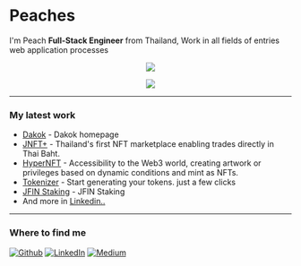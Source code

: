<h1>Peaches</h1>
<p>I'm Peach <b>Full-Stack Engineer</b> from Thailand, Work in all fields of entries web application processes</p>

<p align=center>
<img src="https://github.com/user-attachments/assets/1fc5219d-2050-46f2-96d8-73964ed07846"/>
</p>

<p align="center" >
   <img src="https://skillicons.dev/icons?i=typescript,nodejs,react,nextjs,vue,nuxtjs,nestjs,redux,sass,tailwind,prisma,graphql,postgresql,sequelize,firebase,docker,nginx,githubactions,cloudflare,aws,gcp,vite,sentry,ipfs,ps,pr&perline=20" />
</p>

<hr/>
<h3>My latest work</h3>

- [Dakok](https://dakok.net/) - Dakok homepage
- [JNFT+](http://jnftplus.com/) - Thailand's first NFT marketplace enabling trades directly in Thai Baht.
- [HyperNFT](https://ui.hypernft.app/) - Accessibility to the Web3 world, creating artwork or privileges based on dynamic conditions and mint as NFTs.
- [Tokenizer](https://tokenizer.jfinchain.com/erc20) - Start generating your tokens. just a few clicks
- [JFIN Staking](https://staking.jfinchain.com/) - JFIN Staking
- And more in [Linkedin..](https://www.linkedin.com/in/vasin-sermsampan/)

<hr/>
<h3>Where to find me</h3>
<p>
<a href="https://github.com/vasin-peach" target="_blank"><img alt="Github" src="https://img.shields.io/badge/GitHub-%2312100E.svg?&style=for-the-badge&logo=Github&logoColor=white" /></a>
<a href="https://www.linkedin.com/in/vasin-sermsampan/" target="_blank"><img alt="LinkedIn" src="https://img.shields.io/badge/linkedin-%230077B5.svg?&style=for-the-badge&logo=linkedin&logoColor=white" /></a>
<a href="#" target="_blank"><img alt="Medium" src="https://img.shields.io/badge/medium-%2312100E.svg?&style=for-the-badge&logo=medium&logoColor=white" /></a>
</p>

